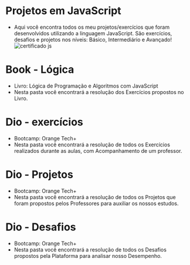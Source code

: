# Projetos em JavaScript 
- Aqui você encontra todos os meu projetos/exercícios que foram desenvolvidos utilizando a linguagem JavaScript. São exercícios, desafios e projetos nos níveis: Básico, Intermediário e Avançado!
![certificado js](https://github.com/user-attachments/assets/e4888718-7702-4882-9c19-390d7e0af8ce)

# Book - Lógica
- Livro: Lógica de Programação e Algoritmos com JavaScript
- Nesta pasta você encontrará a resolução dos Exercícios propostos no Livro.


# Dio - exercícios
- Bootcamp: Orange Tech+
- Nesta pasta você encontrará a resolução de todos os Exercícios realizados durante as aulas, com Acompanhamento de um professor.


# Dio - Projetos
- Bootcamp: Orange Tech+
- Nesta pasta você encontrará a resolução de todos os Projetos que foram propostos pelos Professores para auxiliar os nossos estudos.


# Dio - Desafios 
- Bootcamp: Orange Tech+
- Nesta pasta você encontrará a resolução de todos os Desafios propostos pela Plataforma para analisar nosso Desempenho.
